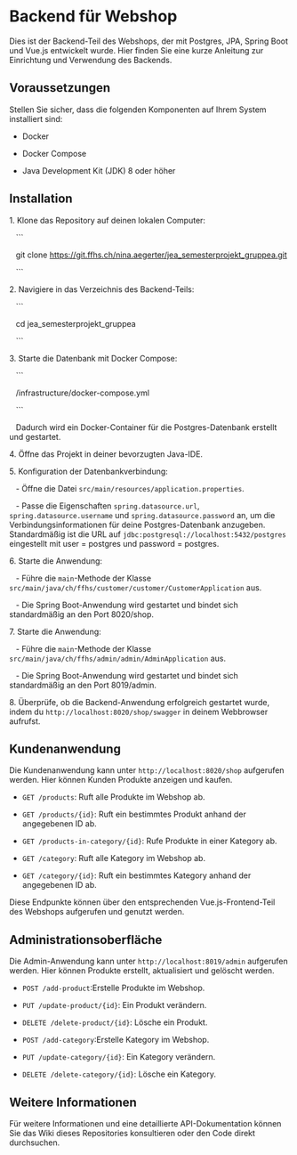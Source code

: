 # Backend für Webshop

Dies ist der Backend-Teil des Webshops, der mit Postgres, JPA, Spring Boot und Vue.js entwickelt wurde. Hier finden Sie eine kurze Anleitung zur Einrichtung und Verwendung des Backends.

## Voraussetzungen

Stellen Sie sicher, dass die folgenden Komponenten auf Ihrem System installiert sind:

- Docker

- Docker Compose

- Java Development Kit (JDK) 8 oder höher

## Installation

1\. Klone das Repository auf deinen lokalen Computer:

   ```

   git clone https://git.ffhs.ch/nina.aegerter/jea_semesterprojekt_gruppea.git

   ```

2\. Navigiere in das Verzeichnis des Backend-Teils:

   ```

   cd jea_semesterprojekt_gruppea

   ```

3\. Starte die Datenbank mit Docker Compose:

   ```

   /infrastructure/docker-compose.yml

   ```

   Dadurch wird ein Docker-Container für die Postgres-Datenbank erstellt und gestartet.

4\. Öffne das Projekt in deiner bevorzugten Java-IDE.

5\. Konfiguration der Datenbankverbindung:

   - Öffne die Datei `src/main/resources/application.properties`.

   - Passe die Eigenschaften `spring.datasource.url`, `spring.datasource.username` und `spring.datasource.password` an, um die Verbindungsinformationen für deine Postgres-Datenbank anzugeben. Standardmäßig ist die URL auf `jdbc:postgresql://localhost:5432/postgres` eingestellt mit user = postgres und password = postgres.


6\. Starte die Anwendung:

   - Führe die `main`-Methode der Klasse `src/main/java/ch/ffhs/customer/customer/CustomerApplication` aus.

   - Die Spring Boot-Anwendung wird gestartet und bindet sich standardmäßig an den Port 8020/shop.

7\. Starte die Anwendung:

   - Führe die `main`-Methode der Klasse `src/main/java/ch/ffhs/admin/admin/AdminApplication` aus.

   - Die Spring Boot-Anwendung wird gestartet und bindet sich standardmäßig an den Port 8019/admin.

8\. Überprüfe, ob die Backend-Anwendung erfolgreich gestartet wurde, indem du `http://localhost:8020/shop/swagger` in deinem Webbrowser aufrufst.

## Kundenanwendung

Die Kundenanwendung kann unter `http://localhost:8020/shop` aufgerufen werden. Hier können Kunden Produkte anzeigen und kaufen.

- `GET /products`: Ruft alle Produkte im Webshop ab.

- `GET /products/{id}`: Ruft ein bestimmtes Produkt anhand der angegebenen ID ab.

- `GET /products-in-category/{id}`: Rufe Produkte in einer Kategory ab.

- `GET /category`: Ruft alle Kategory im Webshop ab.

- `GET /category/{id}`: Ruft ein bestimmtes Kategory anhand der angegebenen ID ab.

Diese Endpunkte können über den entsprechenden Vue.js-Frontend-Teil des Webshops aufgerufen und genutzt werden.

## Administrationsoberfläche

Die Admin-Anwendung kann unter `http://localhost:8019/admin` aufgerufen werden. Hier können Produkte erstellt, aktualisiert und gelöscht werden.

- `POST /add-product`:Erstelle Produkte im Webshop.

- `PUT /update-product/{id}`: Ein Produkt verändern.

- `DELETE /delete-product/{id}`: Lösche ein Produkt.

- `POST /add-category`:Erstelle Kategory im Webshop.

- `PUT /update-category/{id}`: Ein Kategory verändern.

- `DELETE /delete-category/{id}`: Lösche ein Kategory.


## Weitere Informationen

Für weitere Informationen und eine detaillierte API-Dokumentation können Sie das Wiki dieses Repositories konsultieren oder den Code direkt durchsuchen.

